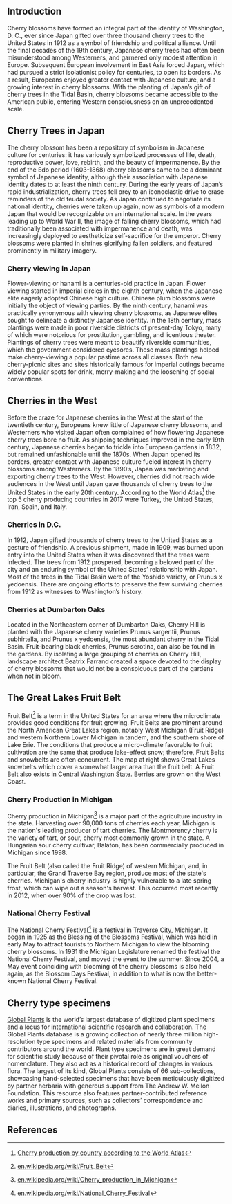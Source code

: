 <param ve-config
       title="Cherry Blossom demo essay"
       banner="https://upload.wikimedia.org/wikipedia/commons/thumb/f/f9/Cherry20190331105300.jpg/1024px-Cherry20190331105300.jpg"
       layout="vtl"
       num-maps="11"
       num-specimens="1"
       num-images="3"
       num-primary-sources="0"
       author="JSTOR Labs team">

<param ve-component 
       name="plant-specimen"
       src="components/PlantSpecimenViewer.vue"
       selectors="tag:plant-specimen"
       icon="fa-seedling"
       label="Plant Specimens">

<param ve-component 
       name="storiiies"
       src="components/StoriiiesViewer.vue"
       selectors="tag:storiiies"
       icon="fa-book"
       label="Storiiies Viewer"
       dependencies="https://cdnjs.cloudflare.com/ajax/libs/openseadragon/2.4.2/openseadragon.min.js|https://storiiies.cogapp.com/assets/demos/viewer/js/shortcode.js">

<param title="Beatrix Farrand" eid="Q437714">
<param title="cherry blossom" eid="Q871991" category="plant">
<param title="Dumbarton Oaks" eid="Q1264942">
<param title="hanami" eid="Q210150" category="activity">
<param title="Prunus" eid="Q190545">
<param title="Prunus serotina" eid="Q158987">
<param title="Traverse City, Michigan" eid="Q984544">

## Introduction

<param title="Washington, D. C." eid="Q61" fill="#FF0000" marker-symbol="unicorn">

Cherry blossoms have formed an integral part of the identity of Washington, D. C., ever since Japan gifted over three thousand cherry trees to the United States in 1912 as a symbol of friendship and political alliance. Until the final decades of the 19th century, Japanese cherry trees had often been misunderstood among Westerners, and garnered only modest attention in Europe. Subsequent European involvement in East Asia forced Japan, which had pursued a strict isolationist policy for centuries, to open its borders. As a result, Europeans enjoyed greater contact with Japanese culture, and a growing interest in cherry blossoms. With the planting of Japan’s gift of cherry trees in the <span id="Q956781">Tidal Basin</span>, cherry blossoms became accessible to the American public, entering Western consciousness on an unprecedented scale.
<param ve-image
       title="Tidal basin cherry blossom"
       url="https://upload.wikimedia.org/wikipedia/commons/2/2a/Tidal_basin_cherry_blossom_closeup.JPG"
       fit="cover"
       attribution="Wikimedia Commons">
<param ve-map primary prefer-geojson center="Q61" zoom="12" hide-labels>

## Cherry Trees in Japan

<param title="Japan" eid="Q17">

The cherry blossom has been a repository of symbolism in Japanese culture for centuries: it has variously symbolized processes of life, death, reproductive power, love, rebirth, and the beauty of impermanence. By the end of the Edo period (1603-1868) cherry blossoms came to be a dominant symbol of Japanese identity, although their association with Japanese identity dates to at least the ninth century. During the early years of Japan’s rapid industrialization, cherry trees fell prey to an iconoclastic drive to erase reminders of the old feudal society. As Japan continued to negotiate its national identity, cherries were taken up again, now as symbols of a modern Japan that would be recognizable on an international scale. In the years leading up to World War II, the image of falling cherry blossoms, which had traditionally been associated with impermanence and death, was increasingly deployed to aestheticize self-sacrifice for the emperor. Cherry blossoms were planted in shrines glorifying fallen soldiers, and featured prominently in military imagery.
<param ve-map prefer-geojson center="Q17" zoom="5" basemap="Esri_WorldPhysical" fill="red">

### Cherry viewing in Japan

Flower-viewing or hanami is a centuries-old practice in Japan. Flower viewing started in imperial circles in the eighth century, when the Japanese elite eagerly adopted Chinese high culture. Chinese plum blossoms were initially the object of viewing parties. By the ninth century, hanami was practically synonymous with viewing cherry blossoms, as Japanese elites sought to delineate a distinctly Japanese identity. In the 18th century, mass plantings were made in poor riverside districts of present-day Tokyo, many of which were notorious for prostitution, gambling, and licentious theater. Plantings of cherry trees were meant to beautify riverside communities, which the government considered eyesores. These mass plantings helped make cherry-viewing a popular pastime across all classes. Both new cherry-picnic sites and sites historically famous for imperial outings became widely popular spots for drink, merry-making and the loosening of social conventions.
<param ve-video vid="jk0ic0D0MRo" title="Hanami">

## Cherries in the West

Before the craze for Japanese cherries in the West at the start of the twentieth century, Europeans knew little of Japanese cherry blossoms, and Westerners who visited Japan often complained of how flowering Japanese cherry trees bore no fruit. As shipping techniques improved in the early 19th century, Japanese cherries began to trickle into European gardens in 1832, but remained unfashionable until the 1870s. When Japan opened its borders, greater contact with Japanese culture fueled interest in cherry blossoms among Westerners. By the 1890’s, Japan was marketing and exporting cherry trees to the West. However, cherries did not reach wide audiences in the West until Japan gave thousands of cherry trees to the United States in the early 20th century.  According to the World Atlas[^wa] the top 5 cherry producing countries in 2017 were Turkey, the United States, Iran, Spain, and Italy.
<param ve-map prefer-geojson center="41,-45" zoom="2.5" hide-labels>
<param title="United States" eid="Q30">
<param title="Turkey" eid="Q43">
<param title="Spain" eid="Q29">
<param title="Italy" eid="Q38">
<param title="Iran" eid="Q794">

### Cherries in D.C.

In 1912, Japan gifted thousands of cherry trees to the United States as a gesture of friendship. A previous shipment, made in 1909, was burned upon entry into the United States when it was discovered that the trees were infected. The trees from 1912 prospered, becoming a beloved part of the city and an enduring symbol of the United States’ relationship with Japan. Most of the trees in the Tidal Basin were of the Yoshido variety, or Prunus x yedoensis. There are ongoing efforts to preserve the few surviving cherries from 1912 as witnesses to Washington’s history.
<param ve-map center="38.88,-77.03" zoom="14">
<param ve-map-layer mapwarper title="Cherry festival map" mapwarper-id="37798" active>
<param ve-storiiies id="571eb">

### Cherries at Dumbarton Oaks

Located in the Northeastern corner of Dumbarton Oaks, Cherry Hill is planted with the Japanese cherry varieties Prunus sargentii, Prunus subhirtella, and Prunus x yedoensis, the most abundant cherry in the Tidal Basin. Fruit-bearing black cherries, Prunus serotina, can also be found in the gardens. By isolating a large grouping of cherries on Cherry Hill, landscape architect Beatrix Farrand created a space devoted to the display of cherry blossoms that would not be a conspicuous part of the gardens when not in bloom.
<param ve-map primary center="38.91,-77.06" zoom="16">
<param ve-image url="https://upload.wikimedia.org/wikipedia/commons/d/d2/Dumbarton_Oaks_in_April_%2816990392819%29.jpg" title="Dumbarton Oaks in April" attribution="Wikimedia Commons">
<param ve-video id="EvUK6ANy5II" title="Dumbarton Oaks Gardens: Cherry Hill">

## The Great Lakes Fruit Belt

Fruit Belt[^glfb] is a term in the United States for an area where the microclimate provides good conditions for fruit growing.  Fruit Belts are prominent around the North American Great Lakes region, notably West Michigan (Fruit Ridge) and western Northern Lower Michigan in tandem, and the southern shore of Lake Erie. The conditions that produce a micro-climate favorable to fruit cultivation are the same that produce lake-effect snow; therefore, Fruit Belts and snowbelts are often concurrent. The map at right shows Great Lakes snowbelts which cover a somewhat larger area than the fruit belt.  A Fruit Belt also exists in Central <span eid="Q1223">Washington</span> State.  Berries are grown on the West Coast.
<param ve-map center="41.651031, -83.541939" zoom="6">
<param ve-map-layer geojson url="geojson/great-lakes-fruit-belt.json" title="Great Lakes Fruit Belt" active>

### Cherry Production in Michigan

<param ve-map center="Q984544" zoom="7">

Cherry production in Michigan[^cpm] is a major part of the agriculture industry in the state. Harvesting over 90,000 tons of cherries each year, Michigan is the nation's leading producer of tart cherries. The Montmorency cherry is the variety of tart, or sour, cherry most commonly grown in the state. A Hungarian sour cherry cultivar, Balaton, has been commercially produced in Michigan since 1998.
<param ve-map-layer geojson url="geojson/great-lakes-fruit-belt.json" title="Great Lakes Fruit Belt" active>

The Fruit Belt (also called the Fruit Ridge) of western Michigan, and, in particular, the Grand Traverse Bay region, produce most of the state's cherries. Michigan's cherry industry is highly vulnerable to a late spring frost, which can wipe out a season's harvest. This occurred most recently in 2012, when over 90% of the crop was lost.  
<param ve-map-layer mapwarper active mapwarper-id="48772" title="USDA Plant Hardiness Zones (2012)">
<param ve-map-layer geojson url="geojson/great-lakes-fruit-belt.json" title="Great Lakes Fruit Belt" stroke-width="2" fill-opacity="0.2" stroke="black" active>

### National Cherry Festival

The National Cherry Festival[^ncf] is a festival in Traverse City, Michigan. It began in 1925 as the Blessing of the Blossoms Festival, which was held in early May to attract tourists to Northern Michigan to view the blooming cherry blossoms. In 1931 the Michigan Legislature renamed the festival the National Cherry Festival, and moved the event to the summer. Since 2004, a May event coinciding with blooming of the cherry blossoms is also held again, as the Blossom Days Festival, in addition to what is now the better-known National Cherry Festival.
<param ve-image url="https://upload.wikimedia.org/wikipedia/commons/8/86/TraverseCity-MI-cherries.jpg" title="Michigan tart cherries" attribution="Wikimedia Commons" fit="contain">

## Cherry type specimens

[Global Plants](https://plants.jstor.org/) is the world’s largest database of digitized plant specimens and a locus for international scientific research and collaboration.  The Global Plants database is a growing collection of nearly three million high-resolution type specimens and related materials from community contributors around the world.  Plant type specimens are in great demand for scientific study because of their pivotal role as original vouchers of nomenclature. They also act as a historical record of changes in various flora. The largest of its kind, Global Plants consists of 66 sub-collections, showcasing hand-selected specimens that have been meticulously digitized by partner herbaria with generous support from The Andrew W. Mellon Foundation. This resource also features partner-contributed reference works and primary sources, such as collectors’ correspondence and diaries, illustrations, and photographs.
<param ve-plant-specimen eid="Q12844029" max="1" reverse="true">

## References

[^glfb]: [en.wikipedia.org/wiki/Fruit_Belt](https://en.wikipedia.org/wiki/Fruit_Belt)
[^cpm]: [en.wikipedia.org/wiki/Cherry_production_in_Michigan](https://en.wikipedia.org/wiki/Cherry_production_in_Michigan)
[^ncf]: [en.wikipedia.org/wiki/National_Cherry_Festival](https://en.wikipedia.org/wiki/National_Cherry_Festival)
[^wa]: [Cherry production by country according to the World Atlas](https://www.worldatlas.com/articles/the-world-leaders-in-cherry-production.html)